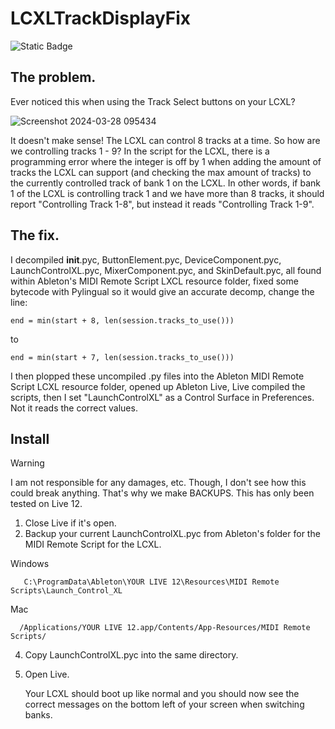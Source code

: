 # LCXLTrackDisplayFix
![Static Badge](https://img.shields.io/badge/Status-Releasev1.0.0-green) <br>
## The problem.
Ever noticed this when using the Track Select buttons on your LCXL?  
  
![Screenshot 2024-03-28 095434](https://github.com/Darkl0ud/LCXLTrackDisplayFix/assets/11672085/d6d98113-a7af-4363-83b5-93094124dccd)  
  
It doesn't make sense! The LCXL can control 8 tracks at a time. So how are we controlling tracks 1 - 9? In the script for the LCXL, there is a programming error where the integer is off by 1 when adding the amount of tracks the LCXL can support (and checking the max amount of tracks) to the currently controlled track of bank 1 on the LCXL. In other words, if bank 1 of the LCXL is controlling track 1 and we have more than 8 tracks, it should report "Controlling Track 1-8", but instead it reads "Controlling Track 1-9".

## The fix.
I decompiled __init__.pyc, ButtonElement.pyc, DeviceComponent.pyc, LaunchControlXL.pyc, MixerComponent.pyc, and SkinDefault.pyc, all found within Ableton's MIDI Remote Script LXCL resource folder, fixed some bytecode with Pylingual so it would give an accurate decomp, change the line:
```
end = min(start + 8, len(session.tracks_to_use()))
```
to
```
end = min(start + 7, len(session.tracks_to_use()))
```
I then plopped these uncompiled .py files into the Ableton MIDI Remote Script LCXL resource folder, opened up Ableton Live, Live compiled the scripts, then I set "LaunchControlXL" as a Control Surface in Preferences.
Not it reads the correct values.

## Install

> [!WARNING]
> I am not responsible for any damages, etc. Though, I don't see how this could break anything. That's why we make BACKUPS. This has only been tested on Live 12.
1. Close Live if it's open.
2. Backup your current LaunchControlXL.pyc from Ableton's folder for the MIDI Remote Script for the LCXL.  

Windows
```
   C:\ProgramData\Ableton\YOUR LIVE 12\Resources\MIDI Remote Scripts\Launch_Control_XL
```
Mac
```
  /Applications/YOUR LIVE 12.app/Contents/App-Resources/MIDI Remote Scripts/
```
4. Copy LaunchControlXL.pyc into the same directory.
5. Open Live.

   Your LCXL should boot up like normal and you should now see the correct messages on the bottom left of your screen when switching banks.
